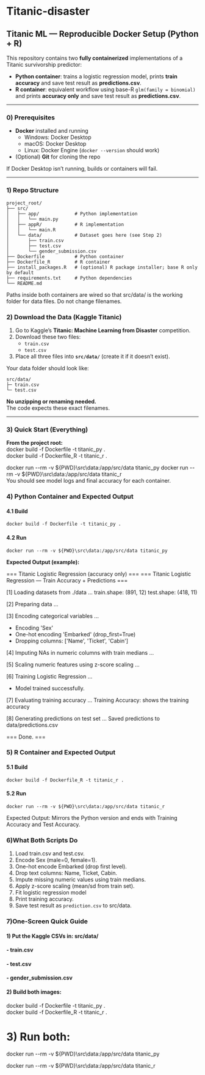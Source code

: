 # Titanic-disaster

## Titanic ML — Reproducible Docker Setup (Python + R)

This repository contains two **fully containerized** implementations of a Titanic survivorship predictor:

- **Python container**: trains a logistic regression model, prints **train accuracy** and save test result as **predictions.csv**.  
- **R container**: equivalent workflow using base-R `glm(family = binomial)` and prints **accuracy only** and save test result as **predictions.csv**.

---

### 0) Prerequisites

- **Docker** installed and running  
  - Windows: Docker Desktop  
  - macOS: Docker Desktop  
  - Linux: Docker Engine (`docker --version` should work)
- (Optional) **Git** for cloning the repo

If Docker Desktop isn’t running, builds or containers will fail.

---

### 1) Repo Structure

```text
project_root/
├── src/
│   ├── app/             # Python implementation
│   │   └── main.py
│   ├── appR/            # R implementation
│   │   └── main.R
│   └── data/            # Dataset goes here (see Step 2)
│       ├── train.csv
│       ├── test.csv
│       └── gender_submission.csv
├── Dockerfile           # Python container
├── Dockerfile_R         # R container
├── install_packages.R   # (optional) R package installer; base R only by default
├── requirements.txt     # Python dependencies
└── README.md
```
Paths inside both containers are wired so that src/data/ is the working folder for data files.
Do not change filenames.

### 2) Download the Data (Kaggle Titanic)

1. Go to Kaggle’s **Titanic: Machine Learning from Disaster** competition.  
2. Download these two files:
   - `train.csv`
   - `test.csv`
3. Place all three files into **`src/data/`** (create it if it doesn’t exist).

Your data folder should look like:

```text
src/data/
├─ train.csv
└─ test.csv
```

**No unzipping or renaming needed.**  
The code expects these exact filenames.

---

### 3) Quick Start (Everything)

**From the project root:**  
docker build -f Dockerfile     -t titanic_py .  
docker build -f Dockerfile_R   -t titanic_r  .  

docker run --rm -v ${PWD}\src\data:/app/src/data titanic_py 
docker run --rm -v ${PWD}\src\data:/app/src/data titanic_r  
You should see model logs and final accuracy for each container.

### 4) Python Container and Expected Output
#### 4.1 Build
`docker build -f Dockerfile -t titanic_py .`

#### 4.2 Run
`docker run --rm -v ${PWD}\src\data:/app/src/data titanic_py`

**Expected Output (example):**

=== Titanic Logistic Regression (accuracy only) ===
=== Titanic Logistic Regression — Train Accuracy + Predictions ===

[1] Loading datasets from ./data ...
train.shape: (891, 12)
test.shape:  (418, 11)

[2] Preparing data ...

[3] Encoding categorical variables ...
 - Encoding 'Sex'
 - One-hot encoding 'Embarked' (drop_first=True)
 - Dropping columns: ['Name', 'Ticket', 'Cabin']

[4] Imputing NAs in numeric columns with train medians ...

[5] Scaling numeric features using z-score scaling ...

[6] Training Logistic Regression ...
 - Model trained successfully.

[7] Evaluating training accuracy ...
Training Accuracy: shows the training accuracy

[8] Generating predictions on test set ...
Saved predictions to data/predictions.csv

=== Done. ===

### 5) R Container and Expected Output
#### 5.1 Build
`docker build -f Dockerfile_R -t titanic_r .`

#### 5.2 Run
`docker run --rm -v ${PWD}\src\data:/app/src/data titanic_r`

Expected Output:
Mirrors the Python version and ends with Training Accuracy and Test Accuracy.

### 6)What Both Scripts Do
1. Load train.csv and test.csv.
2. Encode Sex (male=0, female=1).
3. One-hot encode Embarked (drop first level).
4. Drop text columns: Name, Ticket, Cabin.
5. Impute missing numeric values using train medians.
6. Apply z-score scaling (mean/sd from train set).
7. Fit logistic regression model
8. Print training accuracy.
9. Save test result as `prediction.csv` to src/data.

### 7)One-Screen Quick Guide

#### 1) Put the Kaggle CSVs in: src/data/
####    - train.csv
####    - test.csv
####    - gender_submission.csv

#### 2) Build both images:  
docker build -f Dockerfile   -t titanic_py .  
docker build -f Dockerfile_R -t titanic_r  .  

# 3) Run both:  
docker run --rm -v ${PWD}\src\data:/app/src/data titanic_py  
 
docker run --rm -v ${PWD}\src\data:/app/src/data titanic_r 

